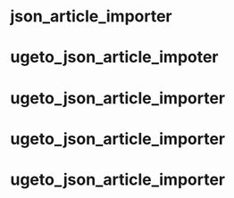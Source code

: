 # json_article_importer
# ugeto_json_article_impoter
# ugeto_json_article_importer
# ugeto_json_article_importer
# ugeto_json_article_importer
